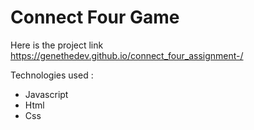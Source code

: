 # Connect Four Game

Here is the project link https://genethedev.github.io/connect_four_assignment-/

Technologies used :

- Javascript
- Html
- Css
